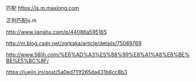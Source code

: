 匹配  https://js.m.maxiong.com


正则匹配js.m

http://www.jianshu.com/p/44086a595165

http://m.blog.csdn.net/zgrkaka/article/details/75089769

http://www.58lih.com/%E6%AD%A3%E5%88%99%E8%A1%A8%E8%BE%BE%E5%BC%8F/

https://juejin.im/post/5a0ed711f265da431b6cc8b3